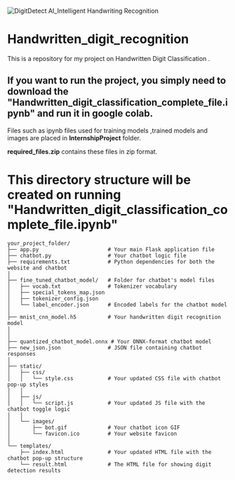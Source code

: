 
![DigitDetect AI_Intelligent Handwriting Recognition](https://github.com/user-attachments/assets/b829ce9d-7656-4079-80d8-eda86c183a7e)


# Handwritten_digit_recognition
This is a repository for my project on Handwritten Digit Classification .


## If you want to run the project, you simply need to download the **"Handwritten_digit_classification_complete_file.ipynb"** and run it in google colab.
Files such as ipynb files used for training models ,trained models and images are placed in **InternshipProject** folder. 

**required_files.zip** contains these files in zip format.   

# This directory structure  will be created on running **"Handwritten_digit_classification_complete_file.ipynb"**
```
your_project_folder/
├── app.py                      # Your main Flask application file
├── chatbot.py                  # Your chatbot logic file
├── requirements.txt            # Python dependencies for both the website and chatbot
│
├── fine_tuned_chatbot_model/   # Folder for chatbot's model files
│   ├── vocab.txt               # Tokenizer vocabulary
│   ├── special_tokens_map.json
│   ├── tokenizer_config.json
│   └── label_encoder.json      # Encoded labels for the chatbot model
│
├── mnist_cnn_model.h5          # Your handwritten digit recognition model
│   
│
├── quantized_chatbot_model.onnx # Your ONNX-format chatbot model
├── new_json.json               # JSON file containing chatbot responses
│
├── static/
│   ├── css/
│   │   └── style.css           # Your updated CSS file with chatbot pop-up styles
│   │
│   ├── js/
│   │   └── script.js           # Your updated JS file with the chatbot toggle logic
│   │
│   └── images/
│       ├── bot.gif             # Your chatbot icon GIF
│       └── favicon.ico         # Your website favicon
│
└── templates/
    ├── index.html              # Your updated HTML file with the chatbot pop-up structure
    └── result.html             # The HTML file for showing digit detection results
```
